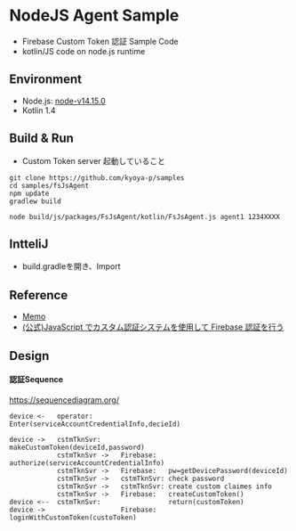 NodeJS Agent Sample
====
- Firebase Custom Token 認証 Sample Code
- kotlin/JS code on node.js runtime

Environment
----
- Node.js: [node-v14.15.0](https://nodejs.org/ja/download/)
- Kotlin 1.4

Build & Run
----
- Custom Token server 起動していること

```
git clone https://github.com/kyoya-p/samples
cd samples/fsJsAgent
npm update
gradlew build

node build/js/packages/FsJsAgent/kotlin/FsJsAgent.js agent1 1234XXXX
```

IntteliJ
----
- build.gradleを開き、Import


Reference
----
- [Memo](https://qiita.com/shokkaa/private/f3d46cbf31e706498c16)
- [(公式)JavaScript でカスタム認証システムを使用して Firebase 認証を行う](https://firebase.google.com/docs/auth/web/custom-auth?hl=ja)



Design
----
#### 認証Sequence

https://sequencediagram.org/

```sequence:
device <-   operator:                   Enter(serviceAccountCredentialInfo,decieId)

device ->   cstmTknSvr:                 makeCustomToken(deviceId,password)
            cstmTknSvr ->   Firebase:   authorize(serviceAccountCredentialInfo)
            cstmTknSvr ->   Firebase:   pw=getDevicePassword(deviceId)
            cstmTknSvr ->   cstmTknSvr: check password
            cstmTknSvr ->   cstmTknSvr: create custom claimes info
            cstmTknSvr ->   Firebase:   createCustomToken()
device <--  cstmTknSvr:                 return(customToken)
device ->                   Firebase:   loginWithCustomToken(custoToken)
```
